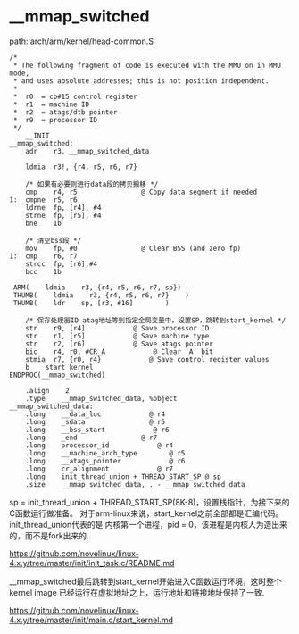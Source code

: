 __mmap_switched
========================================

path: arch/arm/kernel/head-common.S
```
/*
 * The following fragment of code is executed with the MMU on in MMU mode,
 * and uses absolute addresses; this is not position independent.
 *
 *  r0  = cp#15 control register
 *  r1  = machine ID
 *  r2  = atags/dtb pointer
 *  r9  = processor ID
 */
    __INIT
__mmap_switched:
    adr    r3, __mmap_switched_data

    ldmia  r3!, {r4, r5, r6, r7}

    /* 如果有必要则进行data段的拷贝搬移 */
    cmp    r4, r5                @ Copy data segment if needed
1:  cmpne  r5, r6
    ldrne  fp, [r4], #4
    strne  fp, [r5], #4
    bne    1b

    /* 清空bss段 */
    mov    fp, #0                @ Clear BSS (and zero fp)
1:  cmp    r6, r7
    strcc  fp, [r6],#4
    bcc    1b

 ARM(    ldmia    r3, {r4, r5, r6, r7, sp})
 THUMB(    ldmia    r3, {r4, r5, r6, r7}    )
 THUMB(    ldr    sp, [r3, #16]        )

    /* 保存处理器ID atag地址等到指定全局变量中，设置SP，跳转到start_kernel */
    str    r9, [r4]            @ Save processor ID
    str    r1, [r5]            @ Save machine type
    str    r2, [r6]            @ Save atags pointer
    bic    r4, r0, #CR_A            @ Clear 'A' bit
    stmia  r7, {r0, r4}            @ Save control register values
    b    start_kernel
ENDPROC(__mmap_switched)

    .align    2
    .type    __mmap_switched_data, %object
__mmap_switched_data:
    .long    __data_loc            @ r4
    .long    _sdata                @ r5
    .long    __bss_start            @ r6
    .long    _end                @ r7
    .long    processor_id            @ r4
    .long    __machine_arch_type        @ r5
    .long    __atags_pointer            @ r6
    .long    cr_alignment            @ r7
    .long    init_thread_union + THREAD_START_SP @ sp
    .size    __mmap_switched_data, . - __mmap_switched_data
```

sp = init_thread_union + THREAD_START_SP(8K-8)，设置栈指针，为接下来的C函数运行做准备。
对于arm-linux来说，start_kernel之前全部都是汇编代码。init_thread_union代表的是
内核第一个进程，pid = 0，该进程是内核人为造出来的，而不是fork出来的.

https://github.com/novelinux/linux-4.x.y/tree/master/init/init_task.c/README.md

__mmap_switched最后跳转到start_kernel开始进入C函数运行环境，这时整个kernel image
已经运行在虚拟地址之上，运行地址和链接地址保持了一致.

https://github.com/novelinux/linux-4.x.y/tree/master/init/main.c/start_kernel.md
